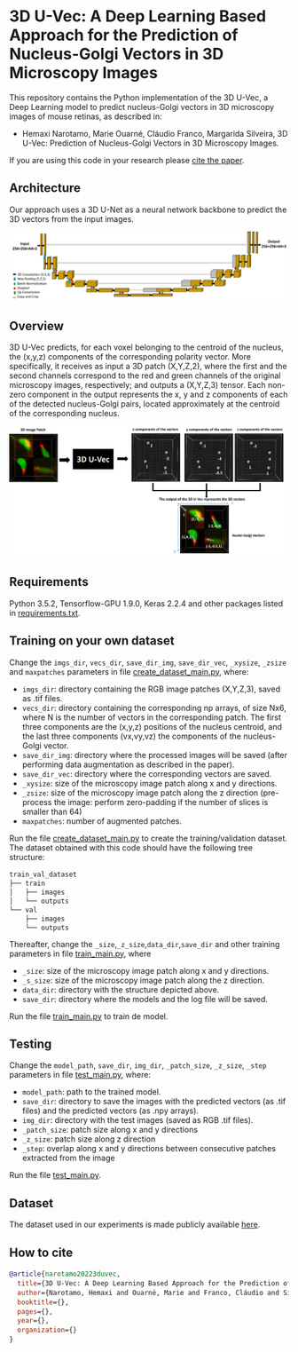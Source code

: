 # 3D U-Vec: A Deep Learning Based Approach for the Prediction of Nucleus-Golgi Vectors in 3D Microscopy Images



This repository contains the Python implementation of the 3D U-Vec, a Deep Learning model to predict nucleus-Golgi vectors in 3D microscopy images of mouse retinas, as described in: 

- Hemaxi Narotamo, Marie Ouarné, Cláudio Franco, Margarida Silveira, 3D U-Vec: Prediction of Nucleus-Golgi Vectors in 3D Microscopy Images.

If you are using this code in your research please [cite the paper](#how-to-cite).

## Architecture

Our approach uses a 3D U-Net as a neural network backbone to predict the 3D vectors from the input images.

![](https://github.com/HemaxiN/3D_U-Vec/blob/main/images/overviewa.png)

## Overview

3D U-Vec predicts, for each voxel belonging to the centroid of the nucleus, the (x,y,z) components of the corresponding polarity vector. More specifically, it receives as input a 3D patch (X,Y,Z,2), where the first and the second channels correspond to the red and green channels of the original microscopy images, respectively; and outputs a (X,Y,Z,3) tensor. Each non-zero component in the output represents the x, y and z components of each of the detected nucleus-Golgi pairs, located approximately at the centroid of the corresponding nucleus.

![](https://github.com/HemaxiN/3D_U-Vec/blob/main/images/overview.png)

## Requirements

Python 3.5.2, Tensorflow-GPU 1.9.0, Keras 2.2.4 and other packages listed in [requirements.txt](https://github.com/HemaxiN/3D_U-Vec/blob/main/requirements.txt).

## Training on your own dataset

Change the `imgs_dir`, `vecs_dir`, `save_dir_img`, `save_dir_vec`, `_xysize`, `_zsize` and `maxpatches` parameters in file [create_dataset_main.py](https://github.com/HemaxiN/3D_U-Vec/blob/main/create_dataset_main.py), where:

*  `imgs_dir`: directory containing the RGB image patches (X,Y,Z,3), saved as .tif files.
*  `vecs_dir`: directory containing the corresponding np arrays, of size Nx6, where N is the number of vectors in the corresponding patch. The first three components are the (x,y,z) positions of the nucleus centroid, and the last three components (vx,vy,vz) the components of the nucleus-Golgi vector.
*  `save_dir_img`: directory where the processed images will be saved (after performing data augmentation as described in the paper).
*  `save_dir_vec`: directory where the corresponding vectors are saved.
*  `_xysize`: size of the microscopy image patch along x and y directions.
*  `_zsize`: size of the microscopy image patch along the z direction (pre-process the image: perform zero-padding if the number of slices is smaller than 64)
*  `maxpatches`: number of augmented patches.

Run the file [create_dataset_main.py](https://github.com/HemaxiN/3D_U-Vec/blob/main/create_dataset_main.py) to create the training/validation dataset. The dataset obtained with this code should have the following tree structure:

```
train_val_dataset
├── train
│   ├── images
│   └── outputs
└── val
    ├── images
    └── outputs
```

Thereafter, change the `_size`,`_z_size`,`data_dir`,`save_dir` and other training parameters in file [train_main.py](https://github.com/HemaxiN/3D_U-Vec/blob/main/train_main.py), where

* `_size`: size of the microscopy image patch along x and y directions.
* `_s_size`: size of the microscopy image patch along the z direction.
* `data_dir`: directory with the structure depicted above.
* `save_dir`: directory where the models and the log file will be saved.

Run the file [train_main.py](https://github.com/HemaxiN/3D_U-Vec/blob/main/train_main.py) to train de model.

## Testing

Change the `model_path`, `save_dir`, `img_dir`, `_patch_size`, `_z_size`, `_step` parameters in file [test_main.py](https://github.com/HemaxiN/3D_U-Vec/blob/main/test_main.py), where:

* `model_path`: path to the trained model.
* `save_dir`: directory to save the images with the predicted vectors (as .tif files) and the predicted vectors (as .npy arrays).
* `img_dir`: directory with the test images (saved as RGB .tif files).
* `_patch_size`: patch size along x and y directions
* `_z_size`: patch size along z direction
* `_step`: overlap along x and y directions between consecutive patches extracted from the image

Run the file [test_main.py](https://github.com/HemaxiN/3D_U-Vec/blob/main/test_main.py).

## Dataset

The dataset used in our experiments is made publicly available [here](https://huggingface.co/datasets/Hemaxi/3DU-Vec/tree/main).


## How to cite
```bibtex
@article{narotamo20223duvec,
  title={3D U-Vec: A Deep Learning Based Approach for the Prediction of Nucleus-Golgi Vectors in 3D Microscopy Images},
  author={Narotamo, Hemaxi and Ouarné, Marie and Franco, Cláudio and Silveira, Margarida},
  booktitle={},
  pages={},
  year={},
  organization={}
}
```

